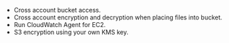 * Cross account bucket access.
* Cross account encryption and decryption when placing files into bucket.
* Run CloudWatch Agent for EC2.
* S3 encryption using your own KMS key.
